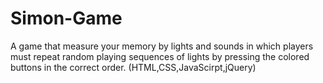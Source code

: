 # Simon-Game
A game that measure your memory by lights and sounds in which players must repeat random playing sequences of lights by pressing the colored buttons in the correct order. (HTML,CSS,JavaScirpt,jQuery)
